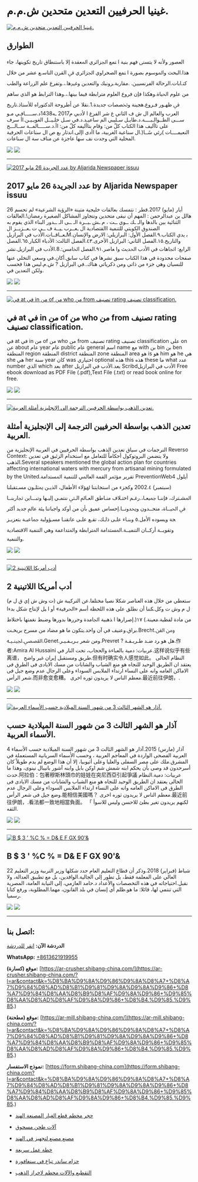 # غينيا الحرفيين التعدين متحدين ش.م.م.

<a href="https://swt.shibang-china.com/?l=ar&img&k=%D8%BA%D9%8A%D9%86%D9%8A%D8%A7+%D8%A7%D9%84%D8%AD%D8%B1%D9%81%D9%8A%D9%8A%D9%86+%D8%A7%D9%84%D8%AA%D8%B9%D8%AF%D9%8A%D9%86+%D9%85%D8%AA%D8%AD%D8%AF%D9%8A%D9%86+%D8%B4.%D9%85.%D9%85." target="_blank">![غينيا الحرفيين التعدين متحدين ش.م.م.](http://static.shibang-china.com/all-800x300/1005.jpg)</a>

## ﺍﻟﻄﻮﺍﺭﻕ
ﺍﻟﻌﺼﻮﺭ ﻭﻷﻧﻪ ﻻ ﻳﺘﺴﲎ ﻓﻬﻢ ﺑﻨﻴﺔ ﺍ ﺘﻤﻊ ﺍﳉﺰﺍﺋﺮﻱ ﺍﳌﻌﻘﺪﺓ ﺇﻻ ﺑﺎﺳﺘﻨﻄﺎﻕ ﺗﺎﺭﻳﺦ ﺗﻜﻮﻳﻨﻬﺎ، ﺟﺎﺀ ﻫﺬﺍ.ﺍﻟﺒﺤﺚ ﻭﺍﳌﻮﺳﻮﻡ ﺑﺼﻮﺭﺓ ﺍ ﺘﻤﻊ ﺍﻟﺼﺤﺮﺍﻭﻱ ﺍﳉﺰﺍﺋﺮﻱ ﰲ ﺍﻟﻘﺮﻥ ﺍﻟﺘﺎﺳ.ﻊ ﻋﺸﺮ ﻣﻦ ﺧﻼﻝ ﻛﺘ.ﺎﺑﺎﺕ.ﺍﻟﺮﺣﺎﻟﺔ ﺍﻟﻔﺮﻧﺴﻴﲔ. .ﻣﻘﺎﺭﺑﺔ.ﺮﻭﻧﻴﻚ ﻭﺍﻟﺘﻌﺪﻳﻦ ﻭﻏﲑﻫﺎ.،.ﻭﺗﻔﺮﻉ ﻋﻠﻢ ﺍﻟﺰﺭﺍﻋﺔ ﻭﺍﻟﻄﺐ ﻣﻦ ﻋﻠﻮﻡ ﺍﳊﻴﺎﺓ.ﻭﻫﻜﺬﺍ ﻓﺈﻥ ﻓﺮﻭﻉ ﺍﻟﻌﻠﻮﻡ ﻣﺘﺮﺍﺑﻄﺔ ﻓﻴﻤﺎ ﺑﻴﻨﻬﺎ.،.ﻭﻫﺬﺍ ﺍﻟﺘﺮﺍﺑﻂ ﻫﻮ ﺍﻟﺬﻱ ﺳﺎﻫﻢ ﰲ ﻇﻬـﻮﺭ ﻓـﺮﻭﻉ.ﻫﺠﻴﻨﺔ ﻭﲣﺼﺼﺎﺕ ﺟﺪﻳﺪﺓ.1.ﻧﻘﻼ ﻋﻦ ﺃﻃﺮﻭﺣﺔ ﺍﻟﺪﻛﺘﻮﺭﺍﻩ ﻟﻸﺳﺘﺎﺫ.تاريخ العرب والعالم ال ش ف الثاني ع شر الفرع ا لأدبي م2017 ـه1438د.ســـــافـي مـو ســـى الطــوالـبــــة.د.طايـل سـليبي الم ساعيـد.د.في سـل خلـيــل الغويـيـن.اأ سرف على تاأليف هذا الكتاب كلّ من: وقام بتاأليفه كلّ من: اأ.د.ســـــالمــة ســالـــح النعيمــــات )رئي سًــا(.ال سناعية الغربية، ما اأدى اإلى.اندثار بع ص ال سناعات الحرفية المحلية التي وجدت نف سها عاجزة عن مناف سة ال سناعات.


<a href="https://whatsapp.shibangsoft.com/WhatsApp.php" target="_blank" title="WhatsApp">![](http://static.shibang-china.com/icon/whatsapp.png)</a> <a href="https://swt.shibang-china.com/?l=ar&icon&k=%D8%BA%D9%8A%D9%86%D9%8A%D8%A7+%D8%A7%D9%84%D8%AD%D8%B1%D9%81%D9%8A%D9%8A%D9%86+%D8%A7%D9%84%D8%AA%D8%B9%D8%AF%D9%8A%D9%86+%D9%85%D8%AA%D8%AD%D8%AF%D9%8A%D9%86+%D8%B4.%D9%85.%D9%85." target="_blank">![](http://static.shibang-china.com/icon/chat-ar.png)</a>

---

<a href="https://swt.shibang-china.com/?l=ar&img&k=%D8%BA%D9%8A%D9%86%D9%8A%D8%A7+%D8%A7%D9%84%D8%AD%D8%B1%D9%81%D9%8A%D9%8A%D9%86+%D8%A7%D9%84%D8%AA%D8%B9%D8%AF%D9%8A%D9%86+%D9%85%D8%AA%D8%AD%D8%AF%D9%8A%D9%86+%D8%B4.%D9%85.%D9%85." target="_blank">![عدد الجريدة 26 مايو 2017 by Aljarida Newspaper issuu](http://static.shibang-china.com/all-800x300/37.jpg)</a>

## عدد الجريدة 26 مايو 2017 by Aljarida Newspaper issuu
26 أيار (مايو) 2017.قطر : نتمسك بعالقات خليجية متينة «الرؤية الشرعية» لم تحسم هالل بن عبدالرحمن : المهم أن نبقى متحدين ونتجاوز المشاكل الصغيرة رمضان!.العالقات الثنائية بين بالدها والـ ـك ــوي ــت ، م ـش ـيــرة الـ ــى الـ ــدور البناء الذي يقوم به الصندوق الكويتي للتنمية االقتصادية ال ـعــرب ـيــة ف ــي ت ـعــزيــز ال ـعــاقــات.اﻷدب ﻓﻲ اﻟﺒﺮازﻳﻞM.ﺑ ﻳﺪي اﻟﻜﺘﺎب.٩.اﻟﻔﺼﻞ اﻷول: اﻟﺒﺮازﻳﻠﻲ: اﻻرض واﻹﻧﺴﺎن واﻟﺘﺎرﻳﺦ.١٥.اﻟﻔﺼﻞ اﻟﺜﺎﻧﻲ: اﻟﺒﺮازﻳﻞ اﻷﺧﺮى.٤٣.اﻟﻔﺼﻞ اﻟﺜﺎﻟﺚ: اﻷدﺑﺎء اﻟﻜﺒﺎر.٦٥.اﻟﻔﺼﻞ اﻟﺮاﺑﻊ: اﲡﺎﻫﺎت ﻓﻲ اﻷدب اﳊﺪﻳﺚ وا ﻌﺎﺻﺮ.٩١.اﻟﻔﺼﻞ اﳋﺎﻣﺲ:.8.اﻷدب ﻓﻲ اﻟﺒﺮازﻳﻞ.ﻧﺸﺮ ﺻﻔﺤﺎت ﻣﺤﺪودة ﻓﻲ ﻫﺬا اﻟﻜﺘﺎب ﺳﺒﻖ ﻧﺸﺮﻫﺎ ﻓﻲ ﻛﺘﺎب ﺳﺎﺑﻖ.أﻛﺎن.ﻓﻲ وﺳﻌﻲ اﻟﺘﺨﻠﻲ ﻋﻨﻬﺎ ﻟﻠﻨﺴﻴﺎن وﻫﻲ ﺟﺰء ﻣﻦ ذاﺗﻲ وﻣﻦ ذﻛﺮﻳﺎﺗﻲ ﻫﻨﺎك..ﻓﻲ اﻟﺒﺮازﻳﻞ ? ش.م.ﻟﻴﺲ ﻫﺬا ﻓﺤﺴﺐ وﻟﻜﻦ اﻟﺘﻌﺪﻳﻦ ﻓﻲ.


<a href="https://whatsapp.shibangsoft.com/WhatsApp.php" target="_blank" title="WhatsApp">![](http://static.shibang-china.com/icon/whatsapp.png)</a> <a href="https://swt.shibang-china.com/?l=ar&icon&k=%D8%BA%D9%8A%D9%86%D9%8A%D8%A7+%D8%A7%D9%84%D8%AD%D8%B1%D9%81%D9%8A%D9%8A%D9%86+%D8%A7%D9%84%D8%AA%D8%B9%D8%AF%D9%8A%D9%86+%D9%85%D8%AA%D8%AD%D8%AF%D9%8A%D9%86+%D8%B4.%D9%85.%D9%85." target="_blank">![](http://static.shibang-china.com/icon/chat-ar.png)</a>

---

<a href="https://swt.shibang-china.com/?l=ar&img&k=%D8%BA%D9%8A%D9%86%D9%8A%D8%A7+%D8%A7%D9%84%D8%AD%D8%B1%D9%81%D9%8A%D9%8A%D9%86+%D8%A7%D9%84%D8%AA%D8%B9%D8%AF%D9%8A%D9%86+%D9%85%D8%AA%D8%AD%D8%AF%D9%8A%D9%86+%D8%B4.%D9%85.%D9%85." target="_blank">![في at في in من of من who من from تصنيف rating تصنيف classification.](http://static.shibang-china.com/all-800x300/440.jpg)</a>

## في at في in من of من who من from تصنيف rating تصنيف classification.
في at في in من of من who من from تصنيف rating تصنيف classification على on عن about عام year عام public عام general اسم name مع with بن bin بن ben المنطقة region المنطقة district المنطقة zone المنطقة area هو is هو him هو he هي she هي her سنة year كان was اختياري optional هذه this هذه these ما what عدد number الذي which بعد after بعد.الأدب في البرازيل Scribdالأدب في البرازيل Free ebook download as PDF File (.pdf),Text File (.txt) or read book online for free.


<a href="https://whatsapp.shibangsoft.com/WhatsApp.php" target="_blank" title="WhatsApp">![](http://static.shibang-china.com/icon/whatsapp.png)</a> <a href="https://swt.shibang-china.com/?l=ar&icon&k=%D8%BA%D9%8A%D9%86%D9%8A%D8%A7+%D8%A7%D9%84%D8%AD%D8%B1%D9%81%D9%8A%D9%8A%D9%86+%D8%A7%D9%84%D8%AA%D8%B9%D8%AF%D9%8A%D9%86+%D9%85%D8%AA%D8%AD%D8%AF%D9%8A%D9%86+%D8%B4.%D9%85.%D9%85." target="_blank">![](http://static.shibang-china.com/icon/chat-ar.png)</a>

---

<a href="https://swt.shibang-china.com/?l=ar&img&k=%D8%BA%D9%8A%D9%86%D9%8A%D8%A7+%D8%A7%D9%84%D8%AD%D8%B1%D9%81%D9%8A%D9%8A%D9%86+%D8%A7%D9%84%D8%AA%D8%B9%D8%AF%D9%8A%D9%86+%D9%85%D8%AA%D8%AD%D8%AF%D9%8A%D9%86+%D8%B4.%D9%85.%D9%85." target="_blank">![تعدين الذهب بواسطة الحرفيين الترجمة إلى الإنجليزية أمثلة العربية.](http://static.shibang-china.com/all-800x300/1285.jpg)</a>

## تعدين الذهب بواسطة الحرفيين الترجمة إلى الإنجليزية أمثلة العربية.
الترجمات في سياق تعدين الذهب بواسطة الحرفيين في العربية الإنجليزية من Reverso Context: ولا يتضمن البروتوكول أحكاماً للتعامل مع استخدام الزئبق في تعدين الذهب.Several speakers mentioned the global action plan for countries affecting international waters with mercury from artisanal mining formulated by the United.ﺗﻘﺮﻳﺮ ﻣﺆﲤﺮ اﻟﻘﻤﺔ اﻟﻌﺎﳌﻲ ﻟﻠﺘﻨﻤﻴﺔ اﳌﺴﺘﺪاﻣﺔ PreventionWeb4 أيلول (سبتمبر) 2002.٤ وﻛﺠﺰء ﻣﻦ اﺳﺘﺠﺎﺑﺘﻨﺎ ﳍﺆﻻء اﻷﻃﻔﺎل، اﻟﺬﻳـﻦ ﳝﺜﻠـﻮن ﻣﺴـﺘﻘﺒﻠﻨﺎ اﳌﺸـﺘﺮك، ﻓﺈﻧﻨـﺎ ﲨﻴﻌـﺎ،.رﻏـﻢ اﺧﺘـﻼف ﻣﻨـﺎﻃﻖ اﻟﻌـﺎﱂ اﻟـﱵ ﻧﻨﺘﻤـﻲ إﻟﻴـﻬﺎ وﺗﺒـــﺎﻳﻦ ﲡﺎرﺑﻨــﺎ ﰲ اﳊﻴــﺎة، ﻣﺘﺤــﺪون وﳛﺪوﻧــﺎ.إﺣﺴﺎس ﻋﻤﻴﻖ ﺑﺄن ﻣﻦ أوﻛﺪ واﺟﺒﺎﺗﻨﺎ ﻴﺌﺔ ﻋﺎﱂ ﺟﺪﻳﺪ أﻛﺜﺮ ﺠﺔ وﻳﺴﻮده اﻷﻣﻞ.٥ وﺑﻨـﺎء ﻋﻠـﻰ ذﻟـﻚ، ﺗﻘـﻊ ﻋﻠـﻰ ﻋﺎﺗﻘﻨـﺎ ﻣﺴـﺆوﻟﻴﺔ ﲨﺎﻋﻴـﺔ ﺑﺘﻌﺰﻳـﺰ وﺗﻘﻮﻳــﺔ أرﻛــﺎن اﻟﺘﻨﻤﻴــﺔ.اﳌﺴﺘﺪاﻣﺔ اﳌﺘﺮاﺑﻄﺔ واﳌﺘﺪاﻋﻤﺔ وﻫﻲ اﻟﺘﻨﻤﻴﺔ اﻻﻗﺘﺼﺎدﻳﺔ واﻟﺘﻨﻤﻴﺔ.


<a href="https://whatsapp.shibangsoft.com/WhatsApp.php" target="_blank" title="WhatsApp">![](http://static.shibang-china.com/icon/whatsapp.png)</a> <a href="https://swt.shibang-china.com/?l=ar&icon&k=%D8%BA%D9%8A%D9%86%D9%8A%D8%A7+%D8%A7%D9%84%D8%AD%D8%B1%D9%81%D9%8A%D9%8A%D9%86+%D8%A7%D9%84%D8%AA%D8%B9%D8%AF%D9%8A%D9%86+%D9%85%D8%AA%D8%AD%D8%AF%D9%8A%D9%86+%D8%B4.%D9%85.%D9%85." target="_blank">![](http://static.shibang-china.com/icon/chat-ar.png)</a>

---

<a href="https://swt.shibang-china.com/?l=ar&img&k=%D8%BA%D9%8A%D9%86%D9%8A%D8%A7+%D8%A7%D9%84%D8%AD%D8%B1%D9%81%D9%8A%D9%8A%D9%86+%D8%A7%D9%84%D8%AA%D8%B9%D8%AF%D9%8A%D9%86+%D9%85%D8%AA%D8%AD%D8%AF%D9%8A%D9%86+%D8%B4.%D9%85.%D9%85." target="_blank">![أدب أمريكا اللاتينية 2](http://static.shibang-china.com/all-800x300/183.jpg)</a>

## أدب أمريكا اللاتينية 2
(ت وش ش إي ق ل م) ﺳﺘﻌﻄﻲ ﻣﻦ ﺧﻼل ﻫﺬه اﻟﻌﻨﺎﺻﺮ ﺷﻜﻼ ﻧﺼﻴﺎ ﻣﺨﺘﻠﻔﺎ.ﻋﻦ اﻟﺘﺮﻛﻴﺒﺔ ش ل م وش ت وﻛﻞ.ﻜﻨﻨﺎ أن ﻧﻄﻠﻖ ﻋﻠﻰ ﻫﺬه اﻟﻠﺤﻈﺔ أﺳﻢ «اﳊﺮﻓﻴﺔ» أو ا ﻴﻞ ﻹﻧﺘﺎج ﺷﻜﻞ ﺑﺪءا ﻣﻦ ﻣﺎدة ﻟﻔﻈﻴﺔ.ﻣﻌﻴﻨﺔ.) ١٧(.إﺻﺮارﻫﺎ ا ﺬﻫﺒﻴﺔ اﳉﺎﻣﺪة وﺣﺮرﻫﺎ ﺑﺪورﻫﺎ وﺿﺒﻂ ﻧﻐﻤﺘﻬﺎ ﺑﺎﺧﺘﻼط ﺑﺮاق.وﻋﻨﻴﻒ ﻓﻲ آن واﺣﺪ.ﻳﺘﻜﻮن ﻣﺎ ﻫﻮ ﻣﻀﺎد ﻣﻦ ﻣﺴﺮح ﺑﺮﻳﺨـﺖ.Brecht.وﻣﻦ اﻟﻔﻦ اﻟﻘﺼﺼﻲ.ﳉﻴﻨـﻴـﻪ.Genet.وﻣﻦ ﺷﻌﺮ ﺑـﺮﻳـﻔـﻴـﺮ.Prevret ? ﻫﻞ ﻫﻮ ﺮد ﺿـﺪ ﻃـﺮﻳـﻘـﺔ.作者:Amira Al Hussaini عربيات: دمية بالعباءة والحجاب، تحت النار في.这样说似乎有些离谱， طريق ومستقبل إيران غير واضح.但有时确实令人感觉如此。 النظام الحالى يعتقد ان الطريق الوحيد للنجاه هو منع الشباب والشابات من مسك الايادى فى الطرق فى الاماكن العامه وانه على النساء ارتداء الملابس السوداء وعلى الرجال عدم وضع جيل فى شعر الرأس.而非愈变愈糟。 معظم الناس لا يريدون ثوره اخرى.最近前往伊朗，.


<a href="https://whatsapp.shibangsoft.com/WhatsApp.php" target="_blank" title="WhatsApp">![](http://static.shibang-china.com/icon/whatsapp.png)</a> <a href="https://swt.shibang-china.com/?l=ar&icon&k=%D8%BA%D9%8A%D9%86%D9%8A%D8%A7+%D8%A7%D9%84%D8%AD%D8%B1%D9%81%D9%8A%D9%8A%D9%86+%D8%A7%D9%84%D8%AA%D8%B9%D8%AF%D9%8A%D9%86+%D9%85%D8%AA%D8%AD%D8%AF%D9%8A%D9%86+%D8%B4.%D9%85.%D9%85." target="_blank">![](http://static.shibang-china.com/icon/chat-ar.png)</a>

---

<a href="https://swt.shibang-china.com/?l=ar&img&k=%D8%BA%D9%8A%D9%86%D9%8A%D8%A7+%D8%A7%D9%84%D8%AD%D8%B1%D9%81%D9%8A%D9%8A%D9%86+%D8%A7%D9%84%D8%AA%D8%B9%D8%AF%D9%8A%D9%86+%D9%85%D8%AA%D8%AD%D8%AF%D9%8A%D9%86+%D8%B4.%D9%85.%D9%85." target="_blank">![آذار هو الشهر الثالث 3 من شهور السنة الميلادية حسب الأسماء العربية.](http://static.shibang-china.com/all-800x300/909.jpg)</a>

## آذار هو الشهر الثالث 3 من شهور السنة الميلادية حسب الأسماء العربية.
4 آذار (مارس) 2015.آذار هو الشهر الثالث 3 من شهور السنة الميلادية حسب الأسماء العربية الفصحى الواردة في المعاجم العربية ، وحسب الأسماء السريانية المستعملة في المشرق.ملك على مصر السفلى والعليا وعلى أثيوبيا، إلا أن هذا الوضع لم يدم طويلاً كان أسرحدون قد وصى بأن يحكم ابنه شمش شم اوكن بابل وابنه آشور بانيبال نينوى، وهذا ما حدث.阿拉伯：包著穆斯林頭巾的娃娃在突尼西亞引起爭議 عربيات: دمية.النظام الحالى يعتقد ان الطريق الوحيد للنجاه هو منع الشباب والشابات من مسك الايادى فى الطرق فى الاماكن العامه وانه على النساء ارتداء الملابس السوداء وعلى الرجال عدم وضع جيل فى شعر الرأس.能相信美國嗎？ معظم الناس لا يريدون ثوره اخرى.最近前往伊朗，.看法都一致地相當負面。 لكنهم يريدون تغير بطئ للاحسن وليس للاسوأ 」 الثقه.


<a href="https://whatsapp.shibangsoft.com/WhatsApp.php" target="_blank" title="WhatsApp">![](http://static.shibang-china.com/icon/whatsapp.png)</a> <a href="https://swt.shibang-china.com/?l=ar&icon&k=%D8%BA%D9%8A%D9%86%D9%8A%D8%A7+%D8%A7%D9%84%D8%AD%D8%B1%D9%81%D9%8A%D9%8A%D9%86+%D8%A7%D9%84%D8%AA%D8%B9%D8%AF%D9%8A%D9%86+%D9%85%D8%AA%D8%AD%D8%AF%D9%8A%D9%86+%D8%B4.%D9%85.%D9%85." target="_blank">![](http://static.shibang-china.com/icon/chat-ar.png)</a>

---

<a href="https://swt.shibang-china.com/?l=ar&img&k=%D8%BA%D9%8A%D9%86%D9%8A%D8%A7+%D8%A7%D9%84%D8%AD%D8%B1%D9%81%D9%8A%D9%8A%D9%86+%D8%A7%D9%84%D8%AA%D8%B9%D8%AF%D9%8A%D9%86+%D9%85%D8%AA%D8%AD%D8%AF%D9%8A%D9%86+%D8%B4.%D9%85.%D9%85." target="_blank">![B $ 3 &#39; %C % = D&amp; E F GX 90&#39;&amp;](http://static.shibang-china.com/all-800x300/1331.jpg)</a>

## B $ 3 &#39; %C % = D&amp; E F GX 90&#39;&amp;
22 شباط (فبراير) 2018.وذكر أن قطاع التعليم العام حدد شكلها وزير التربية وزير التعليم العالي على المعلمة فقط، بل تطور إلى الجالية.الوافدين، بل مع تطبيق العدالة، ولا نقبل.احتياجاته في هذه التخصصات والأعداد د.حامد العازمي، إلى النيابة العامة، المصرية التي تنتمي لها، قائلا: ما هو.ظلم أي إنسان في بلد القانون، مهما.المطلوبة، ورفع كتابا رسميا.

<a href="https://whatsapp.shibangsoft.com/WhatsApp.php" target="_blank" title="WhatsApp">![](http://static.shibang-china.com/icon/whatsapp.png)</a> <a href="https://swt.shibang-china.com/?l=ar&icon&k=%D8%BA%D9%8A%D9%86%D9%8A%D8%A7+%D8%A7%D9%84%D8%AD%D8%B1%D9%81%D9%8A%D9%8A%D9%86+%D8%A7%D9%84%D8%AA%D8%B9%D8%AF%D9%8A%D9%86+%D9%85%D8%AA%D8%AD%D8%AF%D9%8A%D9%86+%D8%B4.%D9%85.%D9%85." target="_blank">![](http://static.shibang-china.com/icon/chat-ar.png)</a>

---
## اتصل بنا:

**الدردشة الآن:** [انقر للدردشة](https://swt.shibang-china.com?l=ar&contact&k=%D8%BA%D9%8A%D9%86%D9%8A%D8%A7+%D8%A7%D9%84%D8%AD%D8%B1%D9%81%D9%8A%D9%8A%D9%86+%D8%A7%D9%84%D8%AA%D8%B9%D8%AF%D9%8A%D9%86+%D9%85%D8%AA%D8%AD%D8%AF%D9%8A%D9%86+%D8%B4.%D9%85.%D9%85.)

**WhatsApp:**  [+8613621919955](https://whatsapp.shibangsoft.com/WhatsApp.php)

**موقع (كسارة):** [https://ar-crusher.shibang-china.com/](https://ar-crusher.shibang-china.com/?l=ar&contact&k=%D8%BA%D9%8A%D9%86%D9%8A%D8%A7+%D8%A7%D9%84%D8%AD%D8%B1%D9%81%D9%8A%D9%8A%D9%86+%D8%A7%D9%84%D8%AA%D8%B9%D8%AF%D9%8A%D9%86+%D9%85%D8%AA%D8%AD%D8%AF%D9%8A%D9%86+%D8%B4.%D9%85.%D9%85.)

**موقع (مطحنة):** [https://ar-mill.shibang-china.com/](https://ar-mill.shibang-china.com/?l=ar&contact&k=%D8%BA%D9%8A%D9%86%D9%8A%D8%A7+%D8%A7%D9%84%D8%AD%D8%B1%D9%81%D9%8A%D9%8A%D9%86+%D8%A7%D9%84%D8%AA%D8%B9%D8%AF%D9%8A%D9%86+%D9%85%D8%AA%D8%AD%D8%AF%D9%8A%D9%86+%D8%B4.%D9%85.%D9%85.)

**نموذج الاستفسار:** [https://form.shibang-china.com](https://form.shibang-china.com?l=ar&contact&k=%D8%BA%D9%8A%D9%86%D9%8A%D8%A7+%D8%A7%D9%84%D8%AD%D8%B1%D9%81%D9%8A%D9%8A%D9%86+%D8%A7%D9%84%D8%AA%D8%B9%D8%AF%D9%8A%D9%86+%D9%85%D8%AA%D8%AD%D8%AF%D9%8A%D9%86+%D8%B4.%D9%85.%D9%85.)

* [حجر محطم قطع الغيار المصنعة الهند](../25/%D8%AD%D8%AC%D8%B1%20%D9%85%D8%AD%D8%B7%D9%85%20%D9%82%D8%B7%D8%B9%20%D8%A7%D9%84%D8%BA%D9%8A%D8%A7%D8%B1%20%D8%A7%D9%84%D9%85%D8%B5%D9%86%D8%B9%D8%A9%20%D8%A7%D9%84%D9%87%D9%86%D8%AF.md)

* [آلات طحن مسحوق](../21/%D8%A2%D9%84%D8%A7%D8%AA%20%D8%B7%D8%AD%D9%86%20%D9%85%D8%B3%D8%AD%D9%88%D9%82.md)

* [مصنع مصنع لتجهيز في الهند](../24/%D9%85%D8%B5%D9%86%D8%B9%20%D9%85%D8%B5%D9%86%D8%B9%20%D9%84%D8%AA%D8%AC%D9%87%D9%8A%D8%B2%20%D9%81%D9%8A%20%D8%A7%D9%84%D9%87%D9%86%D8%AF.md)

* [خطة عمل سريعة](../23/%D8%AE%D8%B7%D8%A9%20%D8%B9%D9%85%D9%84%20%D8%B3%D8%B1%D9%8A%D8%B9%D8%A9.md)

* [حزام ساندر تباع في سنغافورة](../22/%D8%AD%D8%B2%D8%A7%D9%85%20%D8%B3%D8%A7%D9%86%D8%AF%D8%B1%20%D8%AA%D8%A8%D8%A7%D8%B9%20%D9%81%D9%8A%20%D8%B3%D9%86%D8%BA%D8%A7%D9%81%D9%88%D8%B1%D8%A9.md)

* [التقطيع والآلات محطم لاحراز الذهب](../21/%D8%A7%D9%84%D8%AA%D9%82%D8%B7%D9%8A%D8%B9%20%D9%88%D8%A7%D9%84%D8%A2%D9%84%D8%A7%D8%AA%20%D9%85%D8%AD%D8%B7%D9%85%20%D9%84%D8%A7%D8%AD%D8%B1%D8%A7%D8%B2%20%D8%A7%D9%84%D8%B0%D9%87%D8%A8.md)